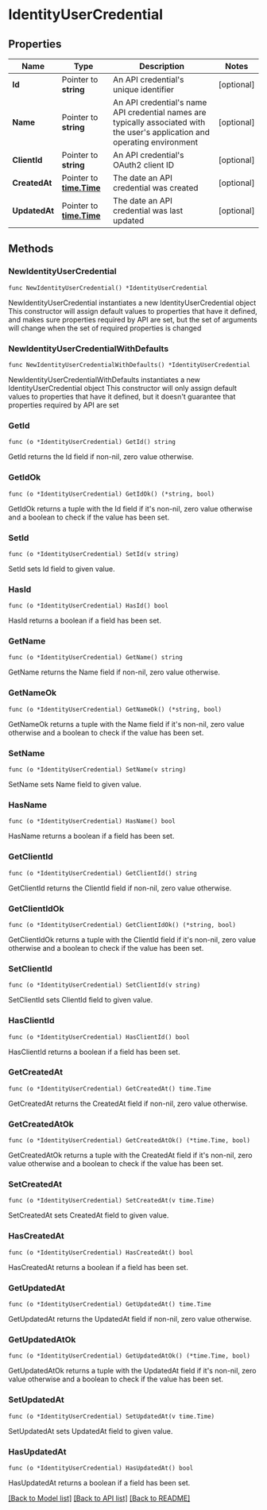 # IdentityUserCredential

## Properties

Name | Type | Description | Notes
------------ | ------------- | ------------- | -------------
**Id** | Pointer to **string** | An API credential&#39;s unique identifier | [optional] 
**Name** | Pointer to **string** | An API credential&#39;s name  API credential names are typically associated with the user&#39;s application and operating environment | [optional] 
**ClientId** | Pointer to **string** | An API credential&#39;s OAuth2 client ID | [optional] 
**CreatedAt** | Pointer to [**time.Time**](time.Time.md) | The date an API credential was created | [optional] 
**UpdatedAt** | Pointer to [**time.Time**](time.Time.md) | The date an API credential was last updated | [optional] 

## Methods

### NewIdentityUserCredential

`func NewIdentityUserCredential() *IdentityUserCredential`

NewIdentityUserCredential instantiates a new IdentityUserCredential object
This constructor will assign default values to properties that have it defined,
and makes sure properties required by API are set, but the set of arguments
will change when the set of required properties is changed

### NewIdentityUserCredentialWithDefaults

`func NewIdentityUserCredentialWithDefaults() *IdentityUserCredential`

NewIdentityUserCredentialWithDefaults instantiates a new IdentityUserCredential object
This constructor will only assign default values to properties that have it defined,
but it doesn't guarantee that properties required by API are set

### GetId

`func (o *IdentityUserCredential) GetId() string`

GetId returns the Id field if non-nil, zero value otherwise.

### GetIdOk

`func (o *IdentityUserCredential) GetIdOk() (*string, bool)`

GetIdOk returns a tuple with the Id field if it's non-nil, zero value otherwise
and a boolean to check if the value has been set.

### SetId

`func (o *IdentityUserCredential) SetId(v string)`

SetId sets Id field to given value.

### HasId

`func (o *IdentityUserCredential) HasId() bool`

HasId returns a boolean if a field has been set.

### GetName

`func (o *IdentityUserCredential) GetName() string`

GetName returns the Name field if non-nil, zero value otherwise.

### GetNameOk

`func (o *IdentityUserCredential) GetNameOk() (*string, bool)`

GetNameOk returns a tuple with the Name field if it's non-nil, zero value otherwise
and a boolean to check if the value has been set.

### SetName

`func (o *IdentityUserCredential) SetName(v string)`

SetName sets Name field to given value.

### HasName

`func (o *IdentityUserCredential) HasName() bool`

HasName returns a boolean if a field has been set.

### GetClientId

`func (o *IdentityUserCredential) GetClientId() string`

GetClientId returns the ClientId field if non-nil, zero value otherwise.

### GetClientIdOk

`func (o *IdentityUserCredential) GetClientIdOk() (*string, bool)`

GetClientIdOk returns a tuple with the ClientId field if it's non-nil, zero value otherwise
and a boolean to check if the value has been set.

### SetClientId

`func (o *IdentityUserCredential) SetClientId(v string)`

SetClientId sets ClientId field to given value.

### HasClientId

`func (o *IdentityUserCredential) HasClientId() bool`

HasClientId returns a boolean if a field has been set.

### GetCreatedAt

`func (o *IdentityUserCredential) GetCreatedAt() time.Time`

GetCreatedAt returns the CreatedAt field if non-nil, zero value otherwise.

### GetCreatedAtOk

`func (o *IdentityUserCredential) GetCreatedAtOk() (*time.Time, bool)`

GetCreatedAtOk returns a tuple with the CreatedAt field if it's non-nil, zero value otherwise
and a boolean to check if the value has been set.

### SetCreatedAt

`func (o *IdentityUserCredential) SetCreatedAt(v time.Time)`

SetCreatedAt sets CreatedAt field to given value.

### HasCreatedAt

`func (o *IdentityUserCredential) HasCreatedAt() bool`

HasCreatedAt returns a boolean if a field has been set.

### GetUpdatedAt

`func (o *IdentityUserCredential) GetUpdatedAt() time.Time`

GetUpdatedAt returns the UpdatedAt field if non-nil, zero value otherwise.

### GetUpdatedAtOk

`func (o *IdentityUserCredential) GetUpdatedAtOk() (*time.Time, bool)`

GetUpdatedAtOk returns a tuple with the UpdatedAt field if it's non-nil, zero value otherwise
and a boolean to check if the value has been set.

### SetUpdatedAt

`func (o *IdentityUserCredential) SetUpdatedAt(v time.Time)`

SetUpdatedAt sets UpdatedAt field to given value.

### HasUpdatedAt

`func (o *IdentityUserCredential) HasUpdatedAt() bool`

HasUpdatedAt returns a boolean if a field has been set.


[[Back to Model list]](../README.md#documentation-for-models) [[Back to API list]](../README.md#documentation-for-api-endpoints) [[Back to README]](../README.md)


